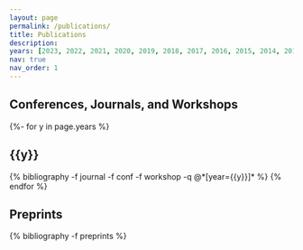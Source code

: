 ```yaml
---
layout: page
permalink: /publications/
title: Publications
description: 
years: [2023, 2022, 2021, 2020, 2019, 2018, 2017, 2016, 2015, 2014, 2013, 2012]
nav: true
nav_order: 1
---
```

<!-- _pages/publications.md -->
<h2> Conferences, Journals, and Workshops </h2>
<div class="publications">

{%- for y in page.years %}
  <h2 class="year">{{y}}</h2>
  {% bibliography -f journal -f conf -f workshop -q @*[year={{y}}]* %}
{% endfor %}
</div>

<h2>Preprints</h2>
<div class="publications">
  {% bibliography -f preprints %}
</div>

<!-- <h2> Demos, Posters, and Tutorials </h2> -->
<!-- <div class="publications"> -->

<!-- {sss% bibliography -f dpt %sss}  -->
<!-- </div>  -->
